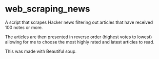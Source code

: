 # web_scraping_news
A script that scrapes Hacker news filtering out articles that have received 100 notes or more.

The articles are then presented in reverse order (highest votes to lowest) allowing for me to choose the most highly rated and latest articles to read.

This was made with Beautiful soup. 
